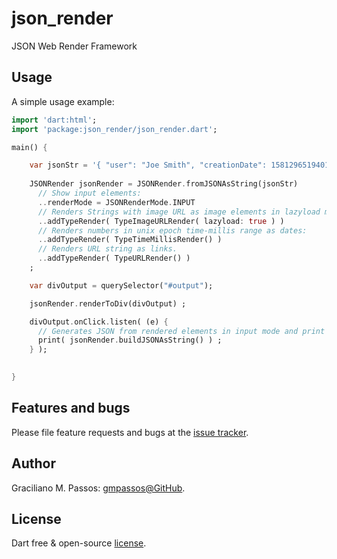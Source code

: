 # json_render

JSON Web Render Framework

## Usage

A simple usage example:

```dart
import 'dart:html';
import 'package:json_render/json_render.dart';

main() {

    var jsonStr = '{ "user": "Joe Smith", "creationDate": 1581296519401, "picture": "http://host/path/to/image.jpeg", "enabled": true , "homepage": "http://www.geocities.com/awesome-home-page" }';
    
    JSONRender jsonRender = JSONRender.fromJSONAsString(jsonStr)
      // Show input elements:
      ..renderMode = JSONRenderMode.INPUT
      // Renders Strings with image URL as image elements in lazyload mode (only loads image when viewed, reducing bandwidth usage):
      ..addTypeRender( TypeImageURLRender( lazyload: true ) )
      // Renders numbers in unix epoch time-millis range as dates:   
      ..addTypeRender( TypeTimeMillisRender() )
      // Renders URL string as links.
      ..addTypeRender( TypeURLRender() )
    ;

    var divOutput = querySelector("#output");

    jsonRender.renderToDiv(divOutput) ;

    divOutput.onClick.listen( (e) {
      // Generates JSON from rendered elements in input mode and print to console:
      print( jsonRender.buildJSONAsString() ) ;
    } ); 

    
}
```

## Features and bugs

Please file feature requests and bugs at the [issue tracker][tracker].

[tracker]: https://github.com/gmpassos/json_render/issues

## Author

Graciliano M. Passos: [gmpassos@GitHub][github].

[github]: https://github.com/gmpassos

## License

Dart free & open-source [license](https://github.com/dart-lang/stagehand/blob/master/LICENSE).
